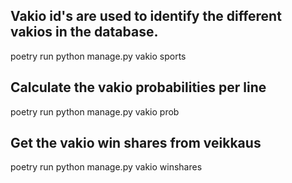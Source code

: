 
## Vakio id's are used to identify the different vakios in the database.

poetry run python manage.py vakio sports

## Calculate the vakio probabilities per line

poetry run python manage.py vakio prob

## Get the vakio win shares from veikkaus

poetry run python manage.py vakio winshares

